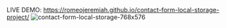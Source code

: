 LIVE DEMO: https://romeojeremiah.github.io/contact-form-local-storage-project/
![contact-form-local-storage-768x576](https://user-images.githubusercontent.com/32854050/87674990-170d3a80-c777-11ea-8345-305bab3a7087.png)
